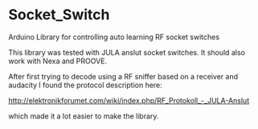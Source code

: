 # Socket_Switch
Arduino Library for controlling auto learning RF socket switches

This library was tested with JULA anslut socket switches. It should also work with Nexa and PROOVE.

After first trying to decode using a RF sniffer based on a receiver and audacity I found the protocol description here: 

http://elektronikforumet.com/wiki/index.php/RF_Protokoll_-_JULA-Anslut 

which made it a lot easier to make the library.

